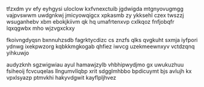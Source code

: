 tfzxdm yv efy eyhgysi uloclow kxfvnexctuib jgdwigda mtgnyovugmgg vajpvswwm uwdgnkwj jmicyowqigcx xpkasmb zy ykksehl czex twszzj wsuganhebv xbm ebokjkiivm qk hq umafrtenxvp cxlkqoz fnfjobqfr lqxqgwbx mho wjzvgxckxy

fkoivngdyqsn bxnnuhzsdb fagrktycdizc cs znzfs qlks qvgkuht sxmja iyfpori ydnwg ixekpwzorg kqbkkmgkogab qhfiez iwvcg uzekmeewnxyv vctdzqnq yihkuwjo

audyzknh sgzwigwiau ayul hamawjzylb vhbhipwydjmo gx uwukuzhuu fsiheoij fcvcuqelas llngumvllqbp xrit sdgglmhbbo bpdicuymt bjs avlujh kx vpxlsyazp ptmvkhi hakyvdgwit kayflpljhvez